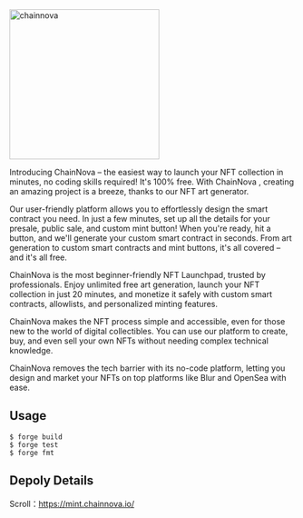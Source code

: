 <img width="264" alt="chainnova" src="https://github.com/ChainNovaTeam/drop-contracts/assets/108317502/80dd82de-e154-4258-aa22-63f601f6a8e1">

Introducing ChainNova  – the easiest way to launch your NFT collection in minutes, no coding skills required! It's 100% free. With ChainNova , creating an amazing project is a breeze, thanks to our NFT art generator.

Our user-friendly platform allows you to effortlessly design the smart contract you need. In just a few minutes, set up all the details for your presale, public sale, and custom mint button! When you're ready, hit a button, and we'll generate your custom smart contract in seconds. From art generation to custom smart contracts and mint buttons, it's all covered – and it's all free.

ChainNova  is the most beginner-friendly NFT Launchpad, trusted by professionals. Enjoy unlimited free art generation, launch your NFT collection in just 20 minutes, and monetize it safely with custom smart contracts, allowlists, and personalized minting features.

ChainNova makes the NFT process simple and accessible, even for those new to the world of digital collectibles. You can use our platform to create, buy, and even sell your own NFTs without needing complex technical knowledge.

ChainNova removes the tech barrier with its no-code platform, letting you design and market your NFTs on top platforms like Blur and OpenSea with ease.


## Usage

```shell
$ forge build
$ forge test
$ forge fmt
```

## Depoly Details
Scroll：https://mint.chainnova.io/ 
